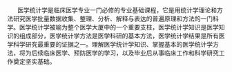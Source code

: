 &nbsp;&nbsp; &nbsp;&nbsp; 医学统计学是临床医学专业一门必修的专业基础课程，它是用统计学理论和方法研究医学批量数据收集、整理、分析、解释与表达的普遍原理和方法的一门科学。医学统计学被喻为整个医学大厦中的一个重要支柱，医学统计学知识是医学知识的组成部分，医学统计学方法是医学科研的基本方法，医学统计学结果是所有医学科学研究最重要的证据之一。理解医学统计学知识、掌握基本的医学统计学方法，将为后续临床医学、预防医学的学习，以及毕业后从事临床工作和科学研究工作奠定坚实基础。

